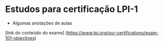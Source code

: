 # Estudos para certificação LPI-1

- Algumas anotações de aulas

[link do conteúdo do exame] (https://www.lpi.org/our-certifications/exam-101-objectives)
